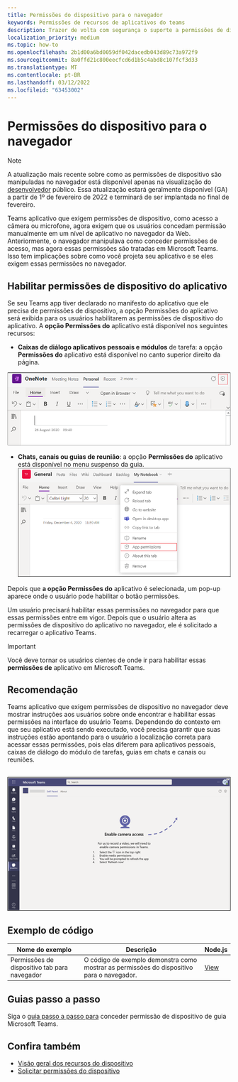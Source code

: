 ```yaml
---
title: Permissões do dispositivo para o navegador
keywords: Permissões de recursos de aplicativos do teams
description: Trazer de volta com segurança o suporte a permissões de dispositivo para aplicativos em nosso cliente Web
localization_priority: medium
ms.topic: how-to
ms.openlocfilehash: 2b1d00a6bd0059df042dacedb043d89c73a972f9
ms.sourcegitcommit: 8a0ffd21c800eecfcd6d1b5c4abd8c107fcf3d33
ms.translationtype: MT
ms.contentlocale: pt-BR
ms.lasthandoff: 03/12/2022
ms.locfileid: "63453002"
---
```

# <a name="device-permissions-for-the-browser"></a>Permissões do dispositivo para o navegador

> [!NOTE]
> A atualização mais recente sobre como as permissões de dispositivo são manipuladas no navegador está disponível apenas na visualização do [desenvolvedor](../../resources/dev-preview/developer-preview-intro.md) público.
> Essa atualização estará geralmente disponível (GA) a partir de 1º de fevereiro de 2022 e terminará de ser implantada no final de fevereiro.

Teams aplicativo que exigem permissões de dispositivo, como acesso a câmera ou microfone, agora exigem que os usuários concedam permissão manualmente em um nível de aplicativo no navegador da Web. Anteriormente, o navegador manipulava como conceder permissões de acesso, mas agora essas permissões são tratadas em Microsoft Teams. Isso tem implicações sobre como você projeta seu aplicativo e se eles exigem essas permissões no navegador.

## <a name="enable-apps-device-permissions"></a>Habilitar permissões de dispositivo do aplicativo

Se seu Teams app tiver declarado no manifesto do aplicativo que [](native-device-permissions.md#specify-permissions) ele precisa de permissões de dispositivo, a opção Permissões do  aplicativo será exibida para os usuários habilitarem as permissões de dispositivo do aplicativo. A **opção Permissões do** aplicativo está disponível nos seguintes recursos:

* **Caixas de diálogo aplicativos pessoais e módulos** de tarefa: a opção **Permissões do** aplicativo está disponível no canto superior direito da página.
<img src="../../assets/images/tabs/apppermissions.png" alt="App permissions button" width="800"/>

* **Chats, canais ou guias de reunião**: a opção **Permissões do** aplicativo está disponível no menu suspenso da guia. ![ Drop-down de permissões do aplicativo](../../assets/images/tabs/drop-downapppermissions.png)

Depois que **a opção Permissões do** aplicativo é selecionada, um pop-up aparece onde o usuário pode habilitar o botão permissões.

Um usuário precisará habilitar essas permissões no navegador para que essas permissões entre em vigor. Depois que o usuário altera as permissões de dispositivo do aplicativo no navegador, ele é solicitado a recarregar o aplicativo Teams.

> [!IMPORTANT]
> Você deve tornar os usuários cientes de onde ir para habilitar essas **permissões de** aplicativo em Microsoft Teams.

## <a name="recommendation"></a>Recomendação

Teams aplicativo que exigem permissões de dispositivo no navegador deve mostrar instruções aos usuários sobre onde encontrar e habilitar essas permissões na interface do usuário Teams. Dependendo do contexto em que seu aplicativo está sendo executado, você precisa garantir que suas instruções estão apontando para o usuário a localização correta para acessar essas permissões, pois elas diferem para aplicativos pessoais, caixas de diálogo do módulo de tarefas, guias em chats e canais ou reuniões.

</br>
<img src="../../assets/images/tabs/enable-access.png" alt="Enable camera access" width="800"/>

## <a name="code-sample"></a>Exemplo de código

|Nome do exemplo | Descrição | Node.js |
|----------------|-----------------|--------------|
| Permissões de dispositivo tab para navegador | O código de exemplo demonstra como mostrar as permissões do dispositivo para o navegador. | [View](https://github.com/OfficeDev/Microsoft-Teams-Samples/tree/main/samples/tab-device-permissions/nodejs) |

## <a name="step-by-step-guide"></a>Guias passo a passo

Siga o [guia passo a passo para](../../sbs-tab-device-permissions.yml) conceder permissão de dispositivo de guia Microsoft Teams.

## <a name="see-also"></a>Confira também

* [Visão geral dos recursos do dispositivo](device-capabilities-overview.md)
* [Solicitar permissões do dispositivo](native-device-permissions.md)
